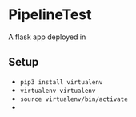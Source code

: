 # PipelineTest
A flask app deployed in 

## Setup
- ``pip3 install virtualenv``
- ``virtualenv virtualenv``
- ``source virtualenv/bin/activate``
- 